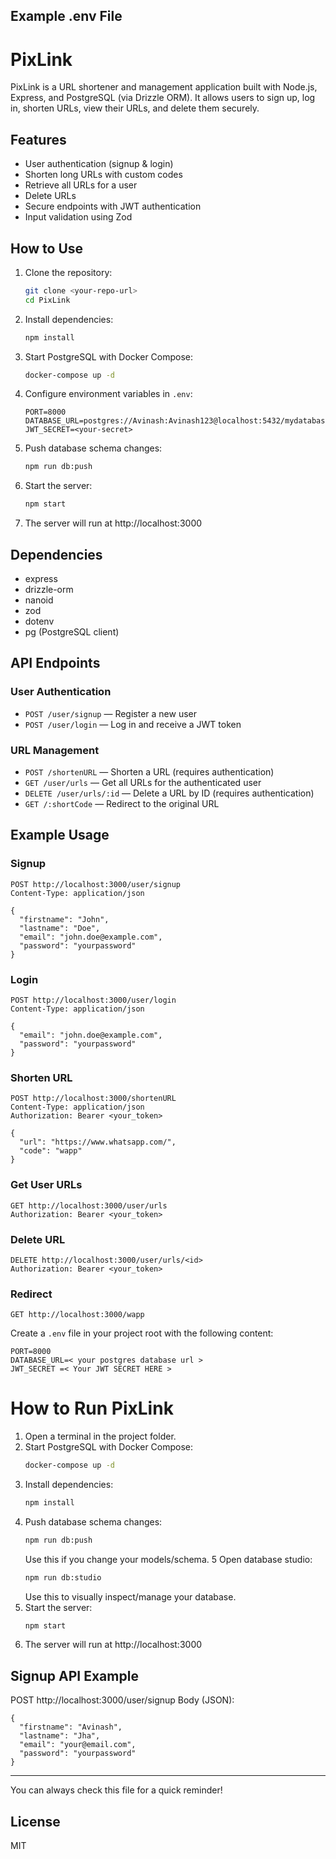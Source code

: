 ## Example .env File

# PixLink

PixLink is a URL shortener and management application built with Node.js, Express, and PostgreSQL (via Drizzle ORM). It allows users to sign up, log in, shorten URLs, view their URLs, and delete them securely.

## Features
- User authentication (signup & login)
- Shorten long URLs with custom codes
- Retrieve all URLs for a user
- Delete URLs
- Secure endpoints with JWT authentication
- Input validation using Zod

## How to Use
1. Clone the repository:
   ```sh
   git clone <your-repo-url>
   cd PixLink
   ```
2. Install dependencies:
   ```sh
   npm install
   ```
3. Start PostgreSQL with Docker Compose:
   ```sh
   docker-compose up -d
   ```
4. Configure environment variables in `.env`:
   ```env
   PORT=8000
   DATABASE_URL=postgres://Avinash:Avinash123@localhost:5432/mydatabase
   JWT_SECRET=<your-secret>
   ```
5. Push database schema changes:
   ```sh
   npm run db:push
   ```
6. Start the server:
   ```sh
   npm start
   ```
7. The server will run at http://localhost:3000

## Dependencies
- express
- drizzle-orm
- nanoid
- zod
- dotenv
- pg (PostgreSQL client)

## API Endpoints

### User Authentication
- `POST /user/signup` — Register a new user
- `POST /user/login` — Log in and receive a JWT token

### URL Management
- `POST /shortenURL` — Shorten a URL (requires authentication)
- `GET /user/urls` — Get all URLs for the authenticated user
- `DELETE /user/urls/:id` — Delete a URL by ID (requires authentication)
- `GET /:shortCode` — Redirect to the original URL

## Example Usage

### Signup
```http
POST http://localhost:3000/user/signup
Content-Type: application/json

{
  "firstname": "John",
  "lastname": "Doe",
  "email": "john.doe@example.com",
  "password": "yourpassword"
}
```

### Login
```http
POST http://localhost:3000/user/login
Content-Type: application/json

{
  "email": "john.doe@example.com",
  "password": "yourpassword"
}
```

### Shorten URL
```http
POST http://localhost:3000/shortenURL
Content-Type: application/json
Authorization: Bearer <your_token>

{
  "url": "https://www.whatsapp.com/",
  "code": "wapp"
}
```

### Get User URLs
```http
GET http://localhost:3000/user/urls
Authorization: Bearer <your_token>
```

### Delete URL
```http
DELETE http://localhost:3000/user/urls/<id>
Authorization: Bearer <your_token>
```

### Redirect
```http
GET http://localhost:3000/wapp
```



Create a `.env` file in your project root with the following content:
```
PORT=8000
DATABASE_URL=< your postgres database url >
JWT_SECRET =< Your JWT SECRET HERE >
```


# How to Run PixLink

1. Open a terminal in the project folder.
2. Start PostgreSQL with Docker Compose:
   ```sh
   docker-compose up -d
   ```
3. Install dependencies:
   ```sh
   npm install
   ```
4. Push database schema changes:
   ```sh
   npm run db:push
   ```
   Use this if you change your models/schema.
5 Open database studio:
   ```sh
   npm run db:studio
   ```
   Use this to visually inspect/manage your database.
6. Start the server:
   ```sh
   npm start
   ```
7. The server will run at http://localhost:3000

## Signup API Example
POST http://localhost:3000/user/signup
Body (JSON):
```
{
  "firstname": "Avinash",
  "lastname": "Jha",
  "email": "your@email.com",
  "password": "yourpassword"
}
```

---
You can always check this file for a quick reminder!



## License
MIT




